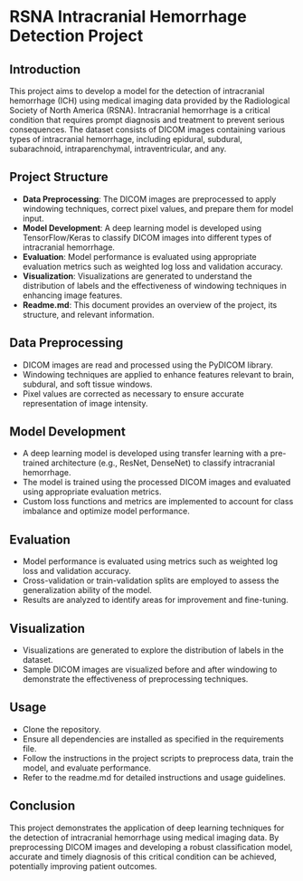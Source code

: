 # RSNA Intracranial Hemorrhage Detection Project

## Introduction
This project aims to develop a model for the detection of intracranial hemorrhage (ICH) using medical imaging data provided by the Radiological Society of North America (RSNA). Intracranial hemorrhage is a critical condition that requires prompt diagnosis and treatment to prevent serious consequences. The dataset consists of DICOM images containing various types of intracranial hemorrhage, including epidural, subdural, subarachnoid, intraparenchymal, intraventricular, and any. 

## Project Structure
- **Data Preprocessing**: The DICOM images are preprocessed to apply windowing techniques, correct pixel values, and prepare them for model input.
- **Model Development**: A deep learning model is developed using TensorFlow/Keras to classify DICOM images into different types of intracranial hemorrhage.
- **Evaluation**: Model performance is evaluated using appropriate evaluation metrics such as weighted log loss and validation accuracy.
- **Visualization**: Visualizations are generated to understand the distribution of labels and the effectiveness of windowing techniques in enhancing image features.
- **Readme.md**: This document provides an overview of the project, its structure, and relevant information.

## Data Preprocessing
- DICOM images are read and processed using the PyDICOM library.
- Windowing techniques are applied to enhance features relevant to brain, subdural, and soft tissue windows.
- Pixel values are corrected as necessary to ensure accurate representation of image intensity.

## Model Development
- A deep learning model is developed using transfer learning with a pre-trained architecture (e.g., ResNet, DenseNet) to classify intracranial hemorrhage.
- The model is trained using the processed DICOM images and evaluated using appropriate evaluation metrics.
- Custom loss functions and metrics are implemented to account for class imbalance and optimize model performance.

## Evaluation
- Model performance is evaluated using metrics such as weighted log loss and validation accuracy.
- Cross-validation or train-validation splits are employed to assess the generalization ability of the model.
- Results are analyzed to identify areas for improvement and fine-tuning.

## Visualization
- Visualizations are generated to explore the distribution of labels in the dataset.
- Sample DICOM images are visualized before and after windowing to demonstrate the effectiveness of preprocessing techniques.

## Usage
- Clone the repository.
- Ensure all dependencies are installed as specified in the requirements file.
- Follow the instructions in the project scripts to preprocess data, train the model, and evaluate performance.
- Refer to the readme.md for detailed instructions and usage guidelines.

## Conclusion
This project demonstrates the application of deep learning techniques for the detection of intracranial hemorrhage using medical imaging data. By preprocessing DICOM images and developing a robust classification model, accurate and timely diagnosis of this critical condition can be achieved, potentially improving patient outcomes.
